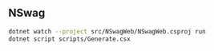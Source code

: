 ## NSwag

```bash
dotnet watch --project src/NSwagWeb/NSwagWeb.csproj run
dotnet script scripts/Generate.csx
```